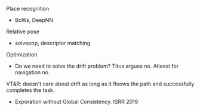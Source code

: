 Place recognition
- BoWs, DeepNN

Relative pose
- solvepnp, descriptor matching

Optimization
- Do we need to solve the drift problem? Titus argues no. Atleast for
  navigation no.

VT&R: doesn't care about drift as long as it floows the path and successfully
completes the task.

- Exporation without Global Consistency. ISRR 2019
